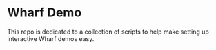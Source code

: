 # Wharf Demo

This repo is dedicated to a collection of scripts to help make setting up
interactive Wharf demos easy.
